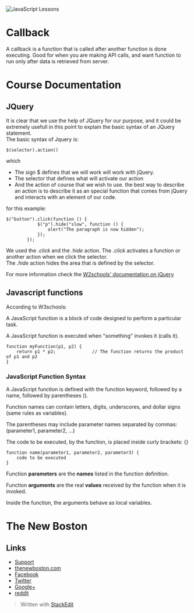 ![JavaScript Lessons](http://i.imgur.com/BgUMUGU.png)

# Callback
  
A callback is a function that is called after another function is done executing.
Good for when you are making API calls, and want function to run only after data is retrieved from server.

# Course Documentation

## JQuery

It is clear that we use the help of JQuery for our purpose, and it could be extremely usefull in this point to explain the basic syntax of an JQuery statement.  
The basic syntax of Jquery is:  

    $(selector).action()

which  

- The sign $ defines that we will work will work with jQuery.
- The selector that defines what will activate our action
- And the action of course that we wish to use. the best way to describe an action is to describe it as an special function that comes from jQuery and interacts with an element of our code.

for this example:  

    $("button").click(function () {
                $("p").hide("slow", function () {
                    alert("The paragraph is now hidden");
                });
            });  

We used the *.click* and the *.hide* action.
The *.click* activates a function or another action when we click the selector.  
The *.hide* action hides the area that is defined by the selector.  
  
For more information check the [W2schools' documentation on jQuery](http://www.w3schools.com/jquery/jquery_syntax.asp)

## Javascript functions

According to W3schools:  
  
A JavaScript function is a block of code designed to perform a particular task.

A JavaScript function is executed when "something" invokes it (calls it).  

    function myFunction(p1, p2) {
        return p1 * p2;              // The function returns the product of p1 and p2
    }

### JavaScript Function Syntax
  
A JavaScript function is defined with the function keyword, followed by a name, followed by parentheses ().

Function names can contain letters, digits, underscores, and dollar signs (same rules as variables).

The parentheses may include parameter names separated by commas:
(parameter1, parameter2, ...)

The code to be executed, by the function, is placed inside curly brackets: {}  

    function name(parameter1, parameter2, parameter3) {
        code to be executed
    }

Function **parameters** are the **names** listed in the function definition.

Function **arguments** are the real **values** received by the function when it is invoked.

Inside the function, the arguments behave as local variables.

# The New Boston

## Links

- [Support](https://www.patreon.com/thenewboston)
- [thenewboston.com](https://thenewboston.com/)
- [Facebook](https://www.facebook.com/TheNewBoston-464114846956315/)
- [Twitter](https://twitter.com/bucky_roberts)
- [Google+](https://plus.google.com/+BuckyRoberts)
- [reddit](https://www.reddit.com/r/thenewboston/)

> Written with [StackEdit](https://stackedit.io/)
